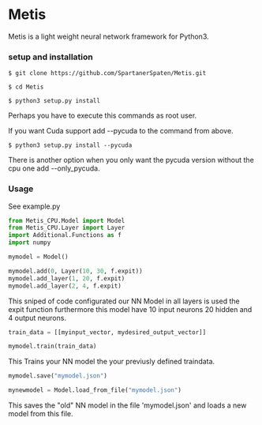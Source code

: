 Metis
=========

Metis is a light weight neural network framework for Python3.

### setup and installation

```
$ git clone https://github.com/SpartanerSpaten/Metis.git

$ cd Metis

$ python3 setup.py install
```

Perhaps you have to execute this commands as root user.

If you want Cuda support add --pycuda to the command from above.
```
$ python3 setup.py install --pycuda
```

There is another option when you only want the pycuda version without the cpu one
add --only_pycuda.

### Usage

See example.py

```python
from Metis_CPU.Model import Model
from Metis_CPU.Layer import Layer
import Additional.Functions as f
import numpy

mymodel = Model()

mymodel.add(0, Layer(10, 30, f.expit))
mymodel.add_layer(1, 20, f.expit)
mymodel.add_layer(2, 4, f.expit)
```
This sniped of code configurated our NN Model in all layers is used the expit function
furthermore this model have 10 input neurons 20 hidden and 4 output neurons.

```python
train_data = [[myinput_vector, mydesired_output_vector]]

mymodel.train(train_data)
```

This Trains your NN model the your previusly defined traindata.

```python
mymodel.save("mymodel.json")

mynewmodel = Model.load_from_file("mymodel.json")
```

This saves the "old" NN model in the file 'mymodel.json' and loads a new model from this file.